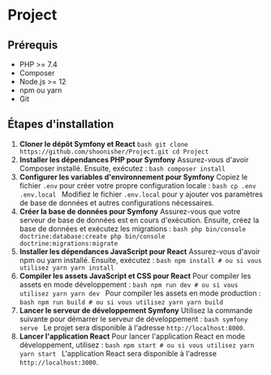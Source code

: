 # Project

## Prérequis
- PHP >= 7.4
- Composer
- Node.js >= 12
- npm ou yarn
- Git

## Étapes d'installation
1. **Cloner le dépôt Symfony et React** ```bash git clone https://github.com/shoonisher/Project.git cd Project ```
2. **Installer les dépendances PHP pour Symfony** Assurez-vous d'avoir Composer installé. Ensuite, exécutez : ```bash composer install ```
3. **Configurer les variables d'environnement pour Symfony** Copiez le fichier `.env` pour créer votre propre configuration locale : ```bash cp .env .env.local ``` Modifiez le fichier `.env.local` pour y ajouter vos paramètres de base de données et autres configurations nécessaires.
4. **Créer la base de données pour Symfony** Assurez-vous que votre serveur de base de données est en cours d'exécution. Ensuite, créez la base de données et exécutez les migrations : ```bash php bin/console doctrine:database:create php bin/console doctrine:migrations:migrate ```
5. **Installer les dépendances JavaScript pour React** Assurez-vous d'avoir npm ou yarn installé. Ensuite, exécutez : ```bash npm install # ou si vous utilisez yarn yarn install ```
6. **Compiler les assets JavaScript et CSS pour React** Pour compiler les assets en mode développement : ```bash npm run dev # ou si vous utilisez yarn yarn dev ``` Pour compiler les assets en mode production : ```bash npm run build # ou si vous utilisez yarn yarn build ```
7. **Lancer le serveur de développement Symfony** Utilisez la commande suivante pour démarrer le serveur de développement : ```bash symfony serve ``` Le projet sera disponible à l'adresse `http://localhost:8000`.
8. **Lancer l'application React** Pour lancer l'application React en mode développement, utilisez : ```bash npm start # ou si vous utilisez yarn yarn start ``` L'application React sera disponible à l'adresse `http://localhost:3000`.